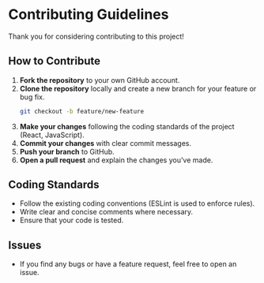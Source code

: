 # Contributing Guidelines

Thank you for considering contributing to this project!

## How to Contribute
1. **Fork the repository** to your own GitHub account.
2. **Clone the repository** locally and create a new branch for your feature or bug fix.
    ```bash
    git checkout -b feature/new-feature
    ```
3. **Make your changes** following the coding standards of the project (React, JavaScript).
4. **Commit your changes** with clear commit messages.
5. **Push your branch** to GitHub.
6. **Open a pull request** and explain the changes you've made.

## Coding Standards
- Follow the existing coding conventions (ESLint is used to enforce rules).
- Write clear and concise comments where necessary.
- Ensure that your code is tested.

## Issues
- If you find any bugs or have a feature request, feel free to open an issue.
